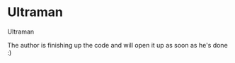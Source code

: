 # Ultraman
Ultraman

The author is finishing up the code and will open it up as soon as he's done :)
